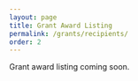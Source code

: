 ```yaml
---
layout: page
title: Grant Award Listing
permalink: /grants/recipients/
order: 2
---
```


Grant award listing coming soon.
<!--
{% for recipient in site.recipients -%}
  [{{ recipient.name }}]({{ recipient.url }})
{%- endfor -%}
>
